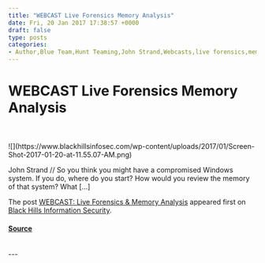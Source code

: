 ```yaml
---
title: "WEBCAST Live Forensics Memory Analysis"
date: Fri, 20 Jan 2017 17:38:57 +0000
draft: false
type: posts
categories: 
- Author,Blue Team,Hunt Teaming,John Strand,Webcasts,live forensics,memory analysis,webcast
---
```

# WEBCAST Live Forensics Memory Analysis

<br/>

<br/>
![](https://www.blackhillsinfosec.com/wp-content/uploads/2017/01/Screen-Shot-2017-01-20-at-11.55.07-AM.png)

John Strand // So you think you might have a compromised Windows system. If you do, where do you start? How would you review the memory of that system? What \[…\]

The post [WEBCAST: Live Forensics & Memory Analysis](https://www.blackhillsinfosec.com/webcast-live-forensics-memory-analysis/) appeared first on [Black Hills Information Security](https://www.blackhillsinfosec.com).

#### [Source](https://www.blackhillsinfosec.com/webcast-live-forensics-memory-analysis/)

<br/>
---
